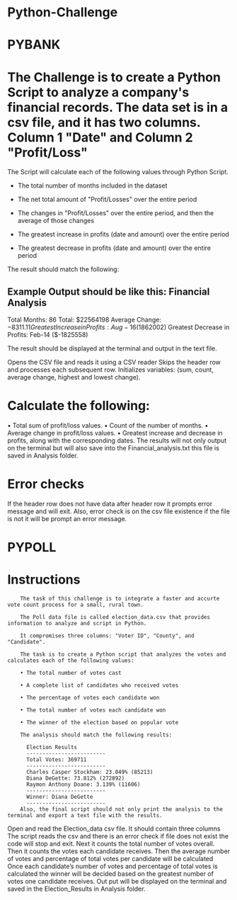 # Python-Challenge
# PYBANK
        
# The Challenge is to create a Python Script to analyze a company's financial records. The data set is in a csv file, and it has two columns. Column 1 "Date" and Column 2 "Profit/Loss"

The Script will calculate each of the following values through Python Script.
* The total number of months included in the dataset

* The net total amount of "Profit/Losses" over the entire period

* The changes in "Profit/Losses" over the entire period, and then the average of those changes

* The greatest increase in profits (date and amount) over the entire period

* The greatest decrease in profits (date and amount) over the entire period

The result should match the following:

Example Output should be like this:
Financial Analysis
----------------------------
Total Months: 86
Total: $22564198
Average Change: $-8311.11
Greatest Increase in Profits: Aug-16 ($1862002)
Greatest Decrease in Profits: Feb-14 ($-1825558)

The result should be displayed at the terminal and output in the text file.

Opens the CSV file and reads it using a CSV reader
Skips the header row and processes each subsequent row.
Initializes variables:
(sum, count, average change, highest and lowest change).        

# Calculate the following:
•	Total sum of profit/loss values.
•	Count of the number of months.
•	Average change in profit/loss values.
•	Greatest increase and decrease in profits, along with the corresponding dates.
     The results will not only output on the terminal but will also save into the Financial_analysis.txt this file is saved in Analysis folder.
# Error checks
If the header row does not have data after header row it prompts error message and will exit.
 Also, error check is on the csv file existence if the file is not it will be prompt an error message.
        

          
          
# PYPOLL
# Instructions
        The task of this challenge is to integrate a faster and accurte vote count process for a small, rural town.

        The Poll data file is called election_data.csv that provides information to analyze and script in Python.

        It compromises three columns: "Voter ID", "County", and "Candidate".

        The task is to create a Python script that analyzes the votes and calculates each of the following values:

        • The total number of votes cast

        • A complete list of candidates who received votes

        • The percentage of votes each candidate won

        • The total number of votes each candidate won

        • The winner of the election based on popular vote

        The analysis should match the following results:

          Election Results
          -------------------------
          Total Votes: 369711
          -------------------------
          Charles Casper Stockham: 23.049% (85213)
          Diana DeGette: 73.812% (272892)
          Raymon Anthony Doane: 3.139% (11606)
          -------------------------
          Winner: Diana DeGette
          -------------------------
        Also, the final script should not only print the analysis to the terminal and export a text file with the results.
        
Open and read the Election_data csv file. It should contain three columns 
The script reads the csv and there is an error check if file does not exist the code will stop and exit.
Next it counts the total number of votes overall.
Then it counts the votes each candidate receives.
Then the average number of votes and percentage of total votes per candidate will be calculated
Once each candidate’s number of votes and percentage of total votes is calculated the winner will be decided based on the greatest number of votes one candidate receives.
Out put will be displayed on the terminal and saved in the Election_Results in Analysis folder. 
